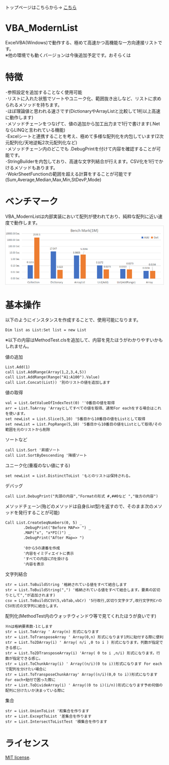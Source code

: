 トップページはこちらから→ [こちら](.../)   

# VBA_ModernList
ExcelVBA(Windows)で動作する、極めて高速かつ高機能な一方向連接リストです。   
※他の環境でも動くバージョンは今後追加予定です。おそらくは

# 特徴
･参照設定を追加することなく使用可能  
･リストに入れた状態でソートやユニーク化、範囲抜き出しなど、リストに求められるメソッドを持ちます。  
･ほぼ理論値と思われる速さです(DictionaryやArrayListと比較して1桁以上高速に動作します)  
･メソッドチェーンをつなげて、値の追加から加工出力まで1行で書けます(.NetならLINQと言われている機能)  
･Excelシートと連携することを考え、極めて多様な配列化を内包しています(2次元配列化/天地逆転2次元配列化など)  
･メソッドチェーン内のどこでも .DebugPrintを付けて内容を確認することが可能です。  
･StringBuilderを内包しており、高速な文字列結合が行えます。CSV化を1行でかけるメソッドもあります。  
･WokrSheetFunctionの範囲を超える計算をすることが可能です(Sum,Average,Median,Max,Min,StDevP,Mode)  

 
# ベンチマーク
VBA_ModernListは内部実装において配列が使われており、純粋な配列に近い速度で動作します。
 ![](/BenchMark.png?raw=true) 
# 基本操作
 
以下のようにインスタンスを作成することで、使用可能になります。
```VBA
Dim list as List:Set list = new List
```  
※以下の内容はMethodTest.clsを追加して、内容を見たほうがわかりやすいかもしれません。

値の追加
```VBA
List.Add(1)
call List.AddRange(Array(1,2,3,4,5))
call List.AddRange(Range("A1:A100").Value)
call List.Concat(List)) '別のリストの値を追加します
```  

値の取得
```VBA
val = List.GetValueOfIndexTest(0) ''0番目の値を取得
arr = List.ToArray 'Arrayとしてすべての値を取得、通常For eachをする場合はこれを使います。
set newList = List.Slice(5,10) '5番目から10番目の値をListとして取得
set newList = List.PopRange(5,10) '5番目から10番目の値をListとして取得/その範囲を元のリストから削除
```  

ソートなど
```VBA
call List.Sort '昇順ソート
call List.SortByDescending '降順ソート
```  


ユニーク化(重複のない値にする)
```VBA
set newList = List.DistinctToList 'もとのリストは保持される。
```  

  
デバッグ
```VBA
call List.DebugPrint("先頭の内容","Formatの形式 #,##0など ","後方の内容")
```  

メソッドチェーン(殆どのメソッドは自身(List型)を返すので、そのまま次のメソッドを発行することが可能)
```VBA
Call List.CreateSeqNumbers(0, 5) _
        .DebugPrint("Before MAP=> ") _
        .MAP("x", "x*PI()") _
        .DebugPrint("After Map=> ")
        
        '0から5の連番を作成
        '内容をイミディエイトに表示
        'すべての内容にΠを掛ける
        '内容を表示
```  

文字列結合
```VBA
str = List.ToBuildString '格納されている値をすべて結合します
str = List.ToBuildString(",") '格納されている値をすべて結合します。要素の区切りとして","が追加されます)
csv = List.ToBuildSCSV(5,vbTab,vbCr) '5行改行,区切り文字タブ,改行文字列CrのCSV形式の文字列に結合します。
```  

配列化(MethodTest内のウォッチウィンドウ等で見てくれたほうが良いです)
```VBA
※nは格納要素数-1とします
str = List.ToArray ' Array(n) 形式になります
str = List.ToTransposeArray ' Array(0,n) 形式になります1列に貼付する際に便利
str = List.To2DArray(i) ' Array( n/i ,0 to i ) 形式になります。列数が指定できる感じ。
str = List.To2DTransposeArray(i) 'Array( 0 to i ,n/i) 形式になります。行数が指定できる感じ。
str = List.ToChunkArray(i) ' Array((n/i)(0 to i))形式になります For eachで配列を分けたい場合に
str = List.ToTransposeChunkArray' Array((n/i)(0,0 to i))形式になります For each+貼付で困った際に
str = List.ToDivideArray(i) ' Array((0 to i)(i/n))形式になります予め何個の配列に分けたいか決まっている際に
```  

集合
```VBA
str = List.UnionToList '和集合を作ります
str = List.ExceptToList '差集合を作ります
str = List.IntersectToListTest '積集合を作ります
```  
 
# ライセンス
[MIT license](https://en.wikipedia.org/wiki/MIT_License).
